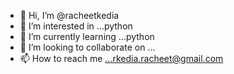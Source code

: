 - 👋 Hi, I’m @racheetkedia
- 👀 I’m interested in ...python
- 🌱 I’m currently learning ...python
- 💞️ I’m looking to collaborate on ...
- 📫 How to reach me ...rkedia.racheet@gmail.com

<!---
racheetkedia/racheetkedia is a ✨ special ✨ repository because its `README.md` (this file) appears on your GitHub profile.
You can click the Preview link to take a look at your changes.
--->
